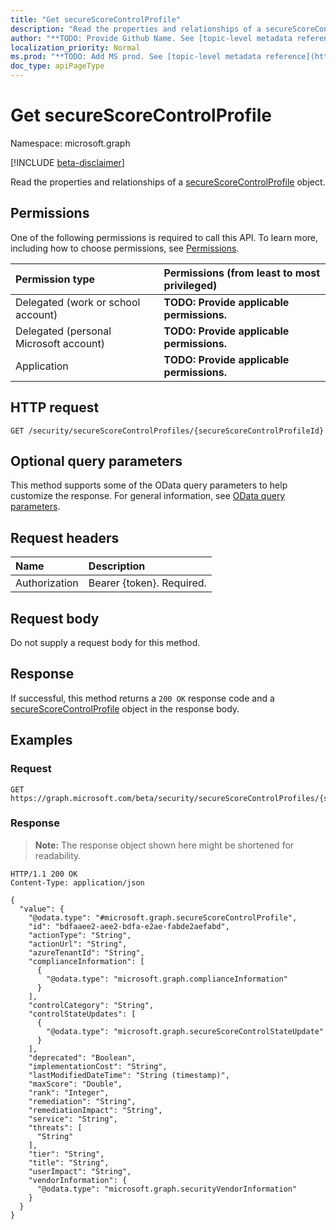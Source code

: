 ```yaml
---
title: "Get secureScoreControlProfile"
description: "Read the properties and relationships of a secureScoreControlProfile object."
author: "**TODO: Provide Github Name. See [topic-level metadata reference](https://msgo.azurewebsites.net/add/document/guidelines/metadata.html#topic-level-metadata)**"
localization_priority: Normal
ms.prod: "**TODO: Add MS prod. See [topic-level metadata reference](https://msgo.azurewebsites.net/add/document/guidelines/metadata.html#topic-level-metadata)**"
doc_type: apiPageType
---
```


# Get secureScoreControlProfile
Namespace: microsoft.graph

[!INCLUDE [beta-disclaimer](../../includes/beta-disclaimer.md)]

Read the properties and relationships of a [secureScoreControlProfile](../resources/securescorecontrolprofile.md) object.

## Permissions
One of the following permissions is required to call this API. To learn more, including how to choose permissions, see [Permissions](/graph/permissions-reference).

|Permission type|Permissions (from least to most privileged)|
|:---|:---|
|Delegated (work or school account)|**TODO: Provide applicable permissions.**|
|Delegated (personal Microsoft account)|**TODO: Provide applicable permissions.**|
|Application|**TODO: Provide applicable permissions.**|

## HTTP request

<!-- {
  "blockType": "ignored"
}
-->
``` http
GET /security/secureScoreControlProfiles/{secureScoreControlProfileId}
```

## Optional query parameters
This method supports some of the OData query parameters to help customize the response. For general information, see [OData query parameters](/graph/query-parameters).

## Request headers
|Name|Description|
|:---|:---|
|Authorization|Bearer {token}. Required.|

## Request body
Do not supply a request body for this method.

## Response

If successful, this method returns a `200 OK` response code and a [secureScoreControlProfile](../resources/securescorecontrolprofile.md) object in the response body.

## Examples

### Request
<!-- {
  "blockType": "request",
  "name": "get_securescorecontrolprofile"
}
-->
``` http
GET https://graph.microsoft.com/beta/security/secureScoreControlProfiles/{secureScoreControlProfileId}
```


### Response
>**Note:** The response object shown here might be shortened for readability.
<!-- {
  "blockType": "response",
  "truncated": true,
  "@odata.type": "microsoft.graph.secureScoreControlProfile"
}
-->
``` http
HTTP/1.1 200 OK
Content-Type: application/json

{
  "value": {
    "@odata.type": "#microsoft.graph.secureScoreControlProfile",
    "id": "bdfaaee2-aee2-bdfa-e2ae-fabde2aefabd",
    "actionType": "String",
    "actionUrl": "String",
    "azureTenantId": "String",
    "complianceInformation": [
      {
        "@odata.type": "microsoft.graph.complianceInformation"
      }
    ],
    "controlCategory": "String",
    "controlStateUpdates": [
      {
        "@odata.type": "microsoft.graph.secureScoreControlStateUpdate"
      }
    ],
    "deprecated": "Boolean",
    "implementationCost": "String",
    "lastModifiedDateTime": "String (timestamp)",
    "maxScore": "Double",
    "rank": "Integer",
    "remediation": "String",
    "remediationImpact": "String",
    "service": "String",
    "threats": [
      "String"
    ],
    "tier": "String",
    "title": "String",
    "userImpact": "String",
    "vendorInformation": {
      "@odata.type": "microsoft.graph.securityVendorInformation"
    }
  }
}
```

